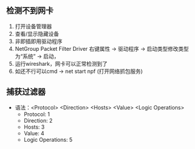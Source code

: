 ## **检测不到网卡**
1. 打开设备管理器
2. 查看/显示隐藏设备
3. 非即插即用驱动程序
4. NetGroup Packet Filter Driver 右键属性 -> 驱动程序 -> 启动类型修改类型为“系统” -> 启动，
5. 运行wireshark，网卡可以正常检测到了
6. 如还不行可以cmd -> net start npf (打开网络抓包服务)

## **捕获过滤器**
* 语法：&lt;Protocol&gt; &lt;Direction&gt; &lt;Hosts&gt; &lt;Value&gt; &lt;Logic Operations&gt;
    * Protocol: 1
    * Direction: 2
    * Hosts: 3
    * Value: 4
    * Logic Operations: 5
